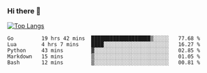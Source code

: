 ### Hi there 👋

<!--
**3Xpl0it3r/3Xpl0it3r** is a ✨ _special_ ✨ repository because its `README.md` (this file) appears on your GitHub profile.

Here are some ideas to get you started:

- 🔭 I’m currently working on ...
- 🌱 I’m currently learning ...
- 👯 I’m looking to collaborate on ...
- 🤔 I’m looking for help with ...
- 💬 Ask me about ...
- 📫 How to reach me: ...
- 😄 Pronouns: ...
- ⚡ Fun fact: ...
-->


[![Top Langs](https://github-readme-stats.vercel.app/api/top-langs/?username=3Xpl0it3r&layout=compact)](https://github.com/3Xpl0it3r/3Xpl0it3r)

<!--START_SECTION:waka-->

```text
Go         19 hrs 42 mins  ███████████████████▒░░░░░   77.68 %
Lua        4 hrs 7 mins    ████░░░░░░░░░░░░░░░░░░░░░   16.27 %
Python     43 mins         ▓░░░░░░░░░░░░░░░░░░░░░░░░   02.85 %
Markdown   15 mins         ▒░░░░░░░░░░░░░░░░░░░░░░░░   01.05 %
Bash       12 mins         ▒░░░░░░░░░░░░░░░░░░░░░░░░   00.81 %
```

<!--END_SECTION:waka-->
